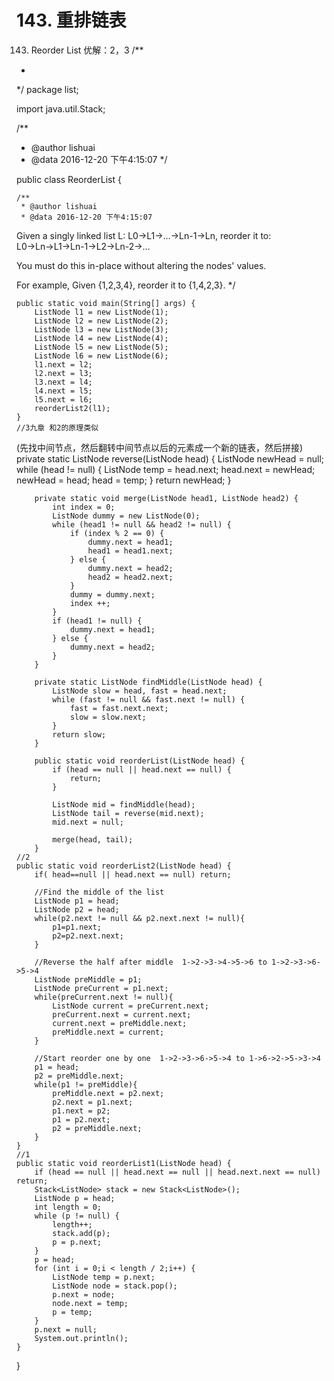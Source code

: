 # 143. 重排链表
[](https://leetcode-cn.com/problems/reorder-list/)



143. Reorder List
优解：2，3
/**
 *
 */
package list;

import java.util.Stack;

/**
 * @author lishuai
 * @data 2016-12-20 下午4:15:07
 */

public class ReorderList {

    /**
     * @author lishuai
     * @data 2016-12-20 下午4:15:07
Given a singly linked list L: L0→L1→…→Ln-1→Ln,
reorder it to: L0→Ln→L1→Ln-1→L2→Ln-2→…

You must do this in-place without altering the nodes' values.

For example,
Given {1,2,3,4}, reorder it to {1,4,2,3}.
     */

    public static void main(String[] args) {
        ListNode l1 = new ListNode(1);
        ListNode l2 = new ListNode(2);
        ListNode l3 = new ListNode(3);
        ListNode l4 = new ListNode(4);
        ListNode l5 = new ListNode(5);
        ListNode l6 = new ListNode(6);
        l1.next = l2;
        l2.next = l3;
        l3.next = l4;
        l4.next = l5;
        l5.next = l6;
        reorderList2(l1);
    }
    //3九章 和2的原理类似
(先找中间节点，然后翻转中间节点以后的元素成一个新的链表，然后拼接)
     private static ListNode reverse(ListNode head) {
            ListNode newHead = null;
            while (head != null) {
                ListNode temp = head.next;
                head.next = newHead;
                newHead = head;
                head = temp;
            }
            return newHead;
        }

        private static void merge(ListNode head1, ListNode head2) {
            int index = 0;
            ListNode dummy = new ListNode(0);
            while (head1 != null && head2 != null) {
                if (index % 2 == 0) {
                    dummy.next = head1;
                    head1 = head1.next;
                } else {
                    dummy.next = head2;
                    head2 = head2.next;
                }
                dummy = dummy.next;
                index ++;
            }
            if (head1 != null) {
                dummy.next = head1;
            } else {
                dummy.next = head2;
            }
        }

        private static ListNode findMiddle(ListNode head) {
            ListNode slow = head, fast = head.next;
            while (fast != null && fast.next != null) {
                fast = fast.next.next;
                slow = slow.next;
            }
            return slow;
        }

        public static void reorderList(ListNode head) {
            if (head == null || head.next == null) {
                return;
            }

            ListNode mid = findMiddle(head);
            ListNode tail = reverse(mid.next);
            mid.next = null;

            merge(head, tail);
        }
    //2
    public static void reorderList2(ListNode head) {
        if( head==null || head.next == null) return;

        //Find the middle of the list
        ListNode p1 = head;
        ListNode p2 = head;
        while(p2.next != null && p2.next.next != null){
            p1=p1.next;
            p2=p2.next.next;
        }

        //Reverse the half after middle  1->2->3->4->5->6 to 1->2->3->6->5->4
        ListNode preMiddle = p1;
        ListNode preCurrent = p1.next;
        while(preCurrent.next != null){
            ListNode current = preCurrent.next;
            preCurrent.next = current.next;
            current.next = preMiddle.next;
            preMiddle.next = current;
        }

        //Start reorder one by one  1->2->3->6->5->4 to 1->6->2->5->3->4
        p1 = head;
        p2 = preMiddle.next;
        while(p1 != preMiddle){
            preMiddle.next = p2.next;
            p2.next = p1.next;
            p1.next = p2;
            p1 = p2.next;
            p2 = preMiddle.next;
        }
    }
    //1
    public static void reorderList1(ListNode head) {
        if (head == null || head.next == null || head.next.next == null) return;
        Stack<ListNode> stack = new Stack<ListNode>();
        ListNode p = head;
        int length = 0;
        while (p != null) {
            length++;
            stack.add(p);
            p = p.next;
        }
        p = head;
        for (int i = 0;i < length / 2;i++) {
            ListNode temp = p.next;
            ListNode node = stack.pop();
            p.next = node;
            node.next = temp;
            p = temp;   
        }
        p.next = null;
        System.out.println();
    }

}






